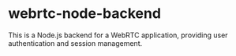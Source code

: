 # webrtc-node-backend

This is a Node.js backend for a WebRTC application, providing user authentication and session management.

